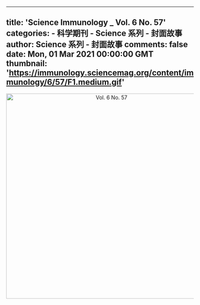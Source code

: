 
---
title: 'Science Immunology _ Vol. 6 No. 57'
categories: 
    - 科学期刊
    - Science 系列 - 封面故事
author: Science 系列 - 封面故事
comments: false
date: Mon, 01 Mar 2021 00:00:00 GMT
thumbnail: 'https://immunology.sciencemag.org/content/immunology/6/57/F1.medium.gif'
---

<div>   
<div align="center"><img src="https://immunology.sciencemag.org/content/immunology/6/57/F1.medium.gif" alt="Vol. 6 No. 57" width="550" height="auto" referrerpolicy="no-referrer"></div>  
</div>
            